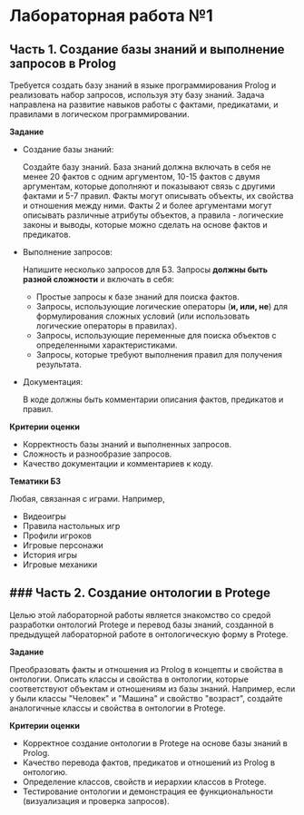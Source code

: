 # Лабораторная работа №1

## Часть 1. Создание базы знаний и выполнение запросов в Prolog

Требуется создать базу знаний в языке программирования Prolog и реализовать набор запросов, используя эту базу знаний. Задача направлена на развитие навыков работы с фактами, предикатами, и правилами в логическом программировании.

**Задание**
- Создание базы знаний:

    Создайте базу знаний. База знаний должна включать в себя не менее 20 фактов с одним аргументом, 10-15 фактов с двумя аргументам, которые дополняют и показывают связь с другими фактами и 5-7 правил. Факты могут описывать объекты, их свойства и отношения между ними. Факты 2 и более аргументами могут описывать различные атрибуты объектов, а правила - логические законы и выводы, которые можно сделать на основе фактов и предикатов.

- Выполнение запросов:

    Напишите несколько запросов для БЗ. Запросы **должны быть разной сложности** и включать в себя:
    - Простые запросы к базе знаний для поиска фактов.
    - Запросы, использующие логические операторы (**и, или, не**) для формулирования сложных условий (или использовать логические операторы в правилах).
    - Запросы, использующие переменные для поиска объектов с определенными характеристиками.
    - Запросы, которые требуют выполнения правил для получения результата.

- Документация: 

    В коде должны быть комментарии описания фактов, предикатов и правил.

**Критерии оценки**

- Корректность базы знаний и выполненных запросов.
- Сложность и разнообразие запросов.
- Качество документации и комментариев к коду.

**Тематики БЗ**

Любая, связанная с играми. Например,

- Видеоигры
- Правила настольных игр
- Профили игроков
- Игровые персонажи
- История игры
- Игровые механики

## ### Часть 2. Создание онтологии в Protege

Целью этой лабораторной работы является знакомство со средой разработки онтологий Protege и перевод базы знаний, созданной в предыдущей лабораторной работе в онтологическую форму в Protege.

**Задание**

Преобразовать факты и отношения из Prolog в концепты и свойства в онтологии. Описать классы и свойства в онтологии, которые соответствуют объектам и отношениям из базы знаний. Например, если у были классы "Человек" и "Машина" и свойство "возраст", создайте аналогичные классы и свойства в онтологии в Protege.

**Критерии оценки**

- Корректное создание онтологии в Protege на основе базы знаний в Prolog.
- Качество перевода фактов, предикатов и отношений из Prolog в онтологию.
- Определение классов, свойств и иерархии классов в Protege.
- Тестирование онтологии и демонстрация ее функциональности (визуализация и проверка запросов).